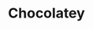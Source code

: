---
codehost: https://github.com/chocolatey
facebook: https://facebook.com/ChocolateySoftware
guide: https://www.chocolatey.org/chocolatey-media-kit.zip
logohandle: chocolatey
sort: chocolatey
title: Chocolatey
twitter: https://x.com/chocolateynuget
website: https://www.chocolatey.org/
---